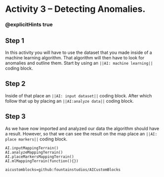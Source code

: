 # Activity 3 – Detecting Anomalies.

### @explicitHints true


## Step 1
In this activity you will have to use the dataset that you made inside of a machine learning algorithm. That algorithm will then have to look for 
anomalies and outline them. Start by using an `||AI: machine learning||` coding block.

## Step 2
Inside of that place an `||AI: input dataset||` coding block. After which follow that up by placing an `||AI:analyze data||` coding block.

## Step 3
As we have now imported and analyzed our data the algorithm should have a result. However, so that we can see the result on the map place an 
`||AI: place markers||` coding block.


```ghost
AI.inputMappingTerrain()
AI.analyzeMappingTerrain()
AI.placeMarkersMappingTerrain()
AI.mlMappingTerrain(function(){})
```

```package
aicustomblocks=github:fountainstudios/AICustomBlocks
```